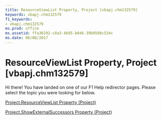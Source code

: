 ```yaml
---
title: ResourceViewList Property, Project [vbapj.chm132579]
keywords: vbapj.chm132579
f1_keywords:
- vbapj.chm132579
ms.prod: office
ms.assetid: ffa30292-c8a3-4b95-b046-39b0508c534c
ms.date: 06/08/2017
---
```



# ResourceViewList Property, Project [vbapj.chm132579]

Hi there! You have landed on one of our F1 Help redirector pages. Please select the topic you were looking for below.

[Project.ResourceViewList Property (Project)](http://msdn.microsoft.com/library/d0acf85f-8a07-714d-614f-a18645177f40%28Office.15%29.aspx)

[Project.ShowExternalSuccessors Property (Project)](http://msdn.microsoft.com/library/c59ef7de-1b7a-1106-7659-e13920da9f5f%28Office.15%29.aspx)



